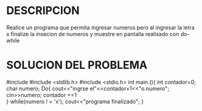 # DESCRIPCION 
Realice un programa que permita ingresar numeros pero al ingresar la letra x finalize la insecion de numeros y muestre en pantalla realisado con do-while
# SOLUCION DEL PROBLEMA 
#include <iostream>
#include <stdlib.h>
#include <stdio.h>
int main (){
int contador=0;
char numero;
Do{
    cout<<"ingrse el"<<contador+1<<"o.numero";
    cin>>numero;
    contador +=1  
}
while(numero ! = 'x');
cout<<"programa finalizado";
}
